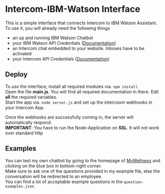 Intercom-IBM-Watson Interface
=================

This is a simple interface that connects Intercom to IBM Watson Assistant. 
To use it, you will already need the following things
- an up and running IBM Watson Chatbot
- your IBM Watson API Credentials ([Documentation](https://cloud.ibm.com/apidocs/assistant))
- an Intercom chat embedded to your website. Inboxes have to be activated
- your Intercom API Credentials ([Documentation](https://developers.intercom.com/intercom-api-reference/reference))


Deploy
------------

To *use* the interface, install all required modules via. `npm install`.  
Open the file **main.js**. You will find all required documentation in there. Edit **all** the required variables.  
Start the app via. `node server.js` and set up the intercoom webhooks in your intercom App.  
  
Once the webhooks are successfully coming in, the server will automatically respond.  
**IMPORTANT**: You have to run the Node-Application on **SSL**. It will not work over standard http

Examples
------------

You can test my own chatbot by going to the homepage of [MyWellness](https://mywellness.de) and clicking on the blue box in bottom-right corner.  
Make sure to ask one of the questions provided in my example file, else the conversation will be redirected to an employee.  
You can find a lot of acceptable example questions in the `question-examples.json`
